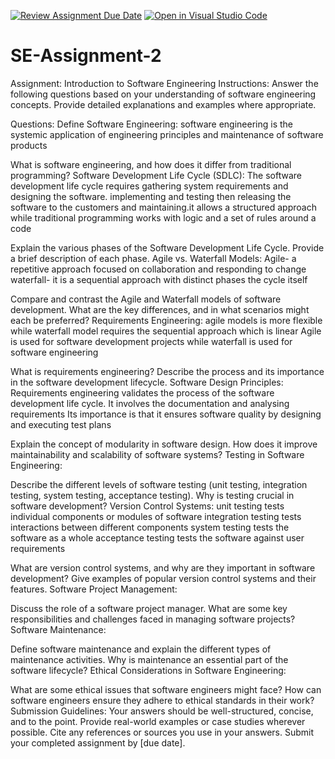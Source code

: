 [![Review Assignment Due Date](https://classroom.github.com/assets/deadline-readme-button-24ddc0f5d75046c5622901739e7c5dd533143b0c8e959d652212380cedb1ea36.svg)](https://classroom.github.com/a/-ucQIGTc)
[![Open in Visual Studio Code](https://classroom.github.com/assets/open-in-vscode-718a45dd9cf7e7f842a935f5ebbe5719a5e09af4491e668f4dbf3b35d5cca122.svg)](https://classroom.github.com/online_ide?assignment_repo_id=15236817&assignment_repo_type=AssignmentRepo)
# SE-Assignment-2
Assignment: Introduction to Software Engineering
Instructions:
Answer the following questions based on your understanding of software engineering concepts. Provide detailed explanations and examples where appropriate.

Questions:
Define Software Engineering: 
software engineering is the systemic application of engineering principles and maintenance of software products

What is software engineering, and how does it differ from traditional programming?
Software Development Life Cycle (SDLC):
The software development life cycle requires gathering system requirements and designing the software.
implementing and testing then releasing the software to the customers and maintaining.it allows a structured approach while traditional programming works with logic and a set of rules around a code

Explain the various phases of the Software Development Life Cycle. Provide a brief description of each phase.
Agile vs. Waterfall Models:
Agile- a repetitive approach focused on collaboration and responding to change 
waterfall- it is a sequential approach with distinct phases the cycle itself

Compare and contrast the Agile and Waterfall models of software development. What are the key differences, and in what scenarios might each be preferred?
Requirements Engineering:
agile models is more flexible while waterfall model requires the sequential approach which is linear 
Agile is used for software development projects while waterfall is used for software engineering

What is requirements engineering? Describe the process and its importance in the software development lifecycle.
Software Design Principles:
Requirements engineering validates the process of the software development life cycle.
It involves the documentation and analysing requirements 
Its importance is that it ensures software quality by designing and executing test plans 


Explain the concept of modularity in software design. How does it improve maintainability and scalability of software systems?
Testing in Software Engineering:


Describe the different levels of software testing (unit testing, integration testing, system testing, acceptance testing). Why is testing crucial in software development?
Version Control Systems:
unit testing tests individual components or modules of software
integration testing tests interactions between different components
system testing tests the software as a whole
acceptance testing tests the software against user requirements 

What are version control systems, and why are they important in software development? Give examples of popular version control systems and their features.
Software Project Management:

Discuss the role of a software project manager. What are some key responsibilities and challenges faced in managing software projects?
Software Maintenance:

Define software maintenance and explain the different types of maintenance activities. Why is maintenance an essential part of the software lifecycle?
Ethical Considerations in Software Engineering:

What are some ethical issues that software engineers might face? How can software engineers ensure they adhere to ethical standards in their work?
Submission Guidelines:
Your answers should be well-structured, concise, and to the point.
Provide real-world examples or case studies wherever possible.
Cite any references or sources you use in your answers.
Submit your completed assignment by [due date].
